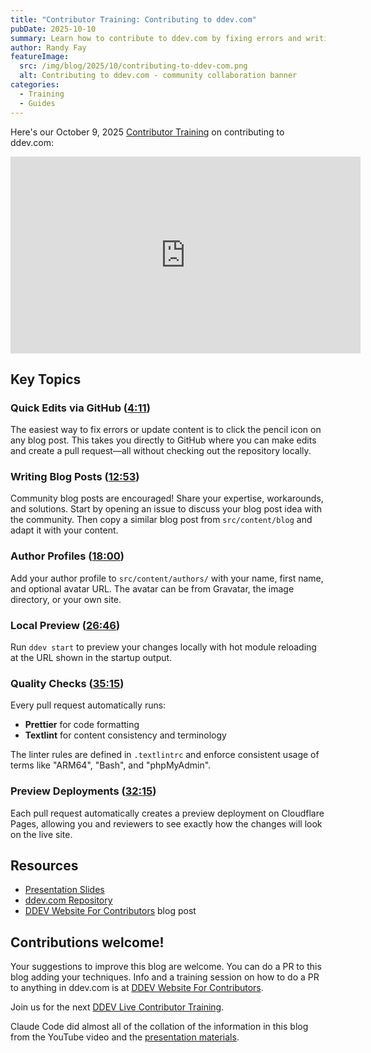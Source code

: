 ```yaml
---
title: "Contributor Training: Contributing to ddev.com"
pubDate: 2025-10-10
summary: Learn how to contribute to ddev.com by fixing errors and writing blog posts.
author: Randy Fay
featureImage:
  src: /img/blog/2025/10/contributing-to-ddev-com.png
  alt: Contributing to ddev.com - community collaboration banner
categories:
  - Training
  - Guides
---
```


Here's our October 9, 2025 [Contributor Training](/blog/category/training) on contributing to ddev.com:

<div class="video-container">
<iframe width="560" height="315" src="https://www.youtube.com/embed/A-rsZ7SG_bg?si=G1BMxy1-2C1eL012" title="YouTube video player" frameborder="0" allow="accelerometer; autoplay; clipboard-write; encrypted-media; gyroscope; picture-in-picture; web-share" referrerpolicy="strict-origin-when-cross-origin" allowfullscreen></iframe>
</div>

## Key Topics

### Quick Edits via GitHub ([4:11](https://www.youtube.com/watch?v=A-rsZ7SG_bg&t=251s))

The easiest way to fix errors or update content is to click the pencil icon on any blog post. This takes you directly to GitHub where you can make edits and create a pull request—all without checking out the repository locally.

### Writing Blog Posts ([12:53](https://www.youtube.com/watch?v=A-rsZ7SG_bg&t=773s))

Community blog posts are encouraged! Share your expertise, workarounds, and solutions. Start by opening an issue to discuss your blog post idea with the community. Then copy a similar blog post from `src/content/blog` and adapt it with your content.

### Author Profiles ([18:00](https://www.youtube.com/watch?v=A-rsZ7SG_bg&t=1080s))

Add your author profile to `src/content/authors/` with your name, first name, and optional avatar URL. The avatar can be from Gravatar, the image directory, or your own site.

### Local Preview ([26:46](https://www.youtube.com/watch?v=A-rsZ7SG_bg&t=1606s))

Run `ddev start` to preview your changes locally with hot module reloading at the URL shown in the startup output.

### Quality Checks ([35:15](https://www.youtube.com/watch?v=A-rsZ7SG_bg&t=2115s))

Every pull request automatically runs:
- **Prettier** for code formatting
- **Textlint** for content consistency and terminology

The linter rules are defined in `.textlintrc` and enforce consistent usage of terms like "ARM64", "Bash", and "phpMyAdmin".

### Preview Deployments ([32:15](https://www.youtube.com/watch?v=A-rsZ7SG_bg&t=1935s))

Each pull request automatically creates a preview deployment on Cloudflare Pages, allowing you and reviewers to see exactly how the changes will look on the live site.

## Resources

- [Presentation Slides](https://rfay.github.io/contributing-to-ddev.com/)
- [ddev.com Repository](https://github.com/ddev/ddev.com)
- [DDEV Website For Contributors](ddev-website-for-contributors.md) blog post

## Contributions welcome!

Your suggestions to improve this blog are welcome. You can do a PR to this blog adding your techniques. Info and a training session on how to do a PR to anything in ddev.com is at [DDEV Website For Contributors](ddev-website-for-contributors.md).

Join us for the next [DDEV Live Contributor Training](/blog/contributor-training/).

Claude Code did almost all of the collation of the information in this blog from the YouTube video and the [presentation materials](https://rfay.github.io/contributing-to-ddev.com).
